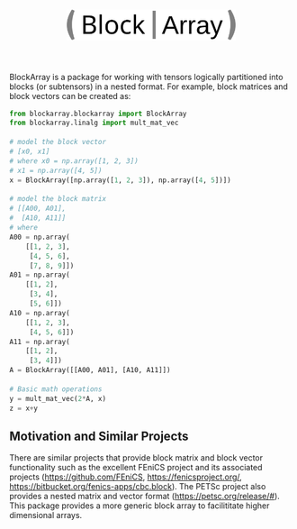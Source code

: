 <h1 align="center">
<img src="docs/source/logo/blockarray_logo.svg" width="300">
</h1><br>

BlockArray is a package for working with tensors logically partitioned into blocks (or subtensors) in a nested format. For example, block matrices and block vectors can be created as:
```python
from blockarray.blockarray import BlockArray
from blockarray.linalg import mult_mat_vec

# model the block vector
# [x0, x1]
# where x0 = np.array([1, 2, 3])
# x1 = np.array([4, 5])
x = BlockArray([np.array([1, 2, 3]), np.array([4, 5])])

# model the block matrix
# [[A00, A01],
#  [A10, A11]]
# where
A00 = np.array(
    [[1, 2, 3],
     [4, 5, 6],
     [7, 8, 9]])
A01 = np.array(
    [[1, 2],
     [3, 4],
     [5, 6]])
A10 = np.array(
    [[1, 2, 3],
     [4, 5, 6]])
A11 = np.array(
    [[1, 2],
     [3, 4]])
A = BlockArray([[A00, A01], [A10, A11]])

# Basic math operations
y = mult_mat_vec(2*A, x)
z = x+y
```

## Motivation and Similar Projects

There are similar projects that provide block matrix and block vector functionality such as the excellent FEniCS project and its associated projects (https://github.com/FEniCS, https://fenicsproject.org/, https://bitbucket.org/fenics-apps/cbc.block). The PETSc project also provides a nested matrix and vector format (https://petsc.org/release/#). This package provides a more generic block array to facilititate higher dimensional arrays.
